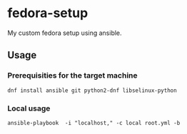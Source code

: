 fedora-setup
============
My custom fedora setup using ansible.


Usage
-----

### Prerequisities for the target machine

    dnf install ansible git python2-dnf libselinux-python


### Local usage

    ansible-playbook  -i "localhost," -c local root.yml -b